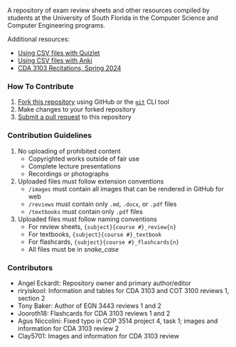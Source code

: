 A repository of exam review sheets and other resources compiled by students at the University of South Florida
in the Computer Science and Computer Engineering programs.

Additional resources:

- [Using CSV files with Quizlet](https://help.quizlet.com/hc/en-us/articles/360029977151-Creating-sets-by-importing-content)
- [Using CSV files with Anki](https://superuser.com/questions/698902/can-i-create-an-anki-deck-from-a-csv-file)
- [CDA 3103 Recitations, Spring 2024](https://www.youtube.com/playlist?list=PLjrUT4yHnh3JxMGJmUCBEZklpVlTJZS94)

### How To Contribute

1. [Fork this repository](https://docs.github.com/en/pull-requests/collaborating-with-pull-requests/working-with-forks/fork-a-repo) using GitHub or the [`git`](https://git-scm.com/downloads/win) CLI tool
2. Make changes to your forked repository
3. [Submit a pull request](https://docs.github.com/en/pull-requests/collaborating-with-pull-requests/proposing-changes-to-your-work-with-pull-requests/about-pull-requests) to this repository

### Contribution Guidelines

1. No uploading of prohibited content
    - Copyrighted works outside of fair use
    - Complete lecture presentations
    - Recordings or photographs
2. Uploaded files must follow extension conventions
    - `/images` must contain all images that can be rendered in GitHub for web
    - `/reviews` must contain only `.md`, `.docx`, or `.pdf` files 
    - `/textbooks` must contain only `.pdf` files
3. Uploaded files must follow naming conventions
    - For review sheets, `{subject}{course #}_review{n}`
    - For textbooks, `{subject}{course #}_textbook`
    - For flashcards, `{subject}{course #}_flashcards{n}`
    - All files must be in *snake_case*

### Contributors

- Angel Eckardt: Repository owner and primary author/editor
- riryiskool: Information and tables for CDA 3103 and COT 3100 reviews 1, section 2
- Tony Baker: Author of EGN 3443 reviews 1 and 2
- Jooroth18: Flashcards for CDA 3103 reviews 1 and 2
- Agus Niccolini: Fixed typo in COP 3514 project 4, task 1; images and information for CDA 3103 review 2
- Clay5701: Images and information for CDA 3103 review 